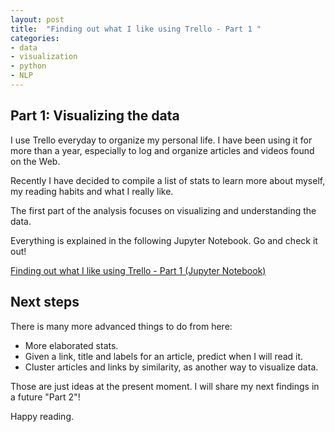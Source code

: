 ```yaml
---
layout: post
title:  "Finding out what I like using Trello - Part 1 "
categories:
- data
- visualization
- python
- NLP
---
```


## Part 1: Visualizing the data

I use Trello everyday to organize my personal life. I have been using it for more than a year, especially to log and organize articles and videos found on the Web.

Recently I have decided to compile a list of stats to learn more about myself, my reading habits and what I really like.

The first part of the analysis focuses on visualizing and understanding the data.

Everything is explained in the following Jupyter Notebook. Go and check it out!

<p class="bigger">
	<a href="http://nbviewer.jupyter.org/github/jtpio/data-playground/blob/master/trello/personal-trello-stats.ipynb">Finding out what I like using Trello - Part 1 (Jupyter Notebook)</a>
</p>

## Next steps

There is many more advanced things to do from here:

- More elaborated stats.
- Given a link, title and labels for an article, predict when I will read it.
- Cluster articles and links by similarity, as another way to visualize data.

Those are just ideas at the present moment. I will share my next findings in a future "Part 2"!

Happy reading.
